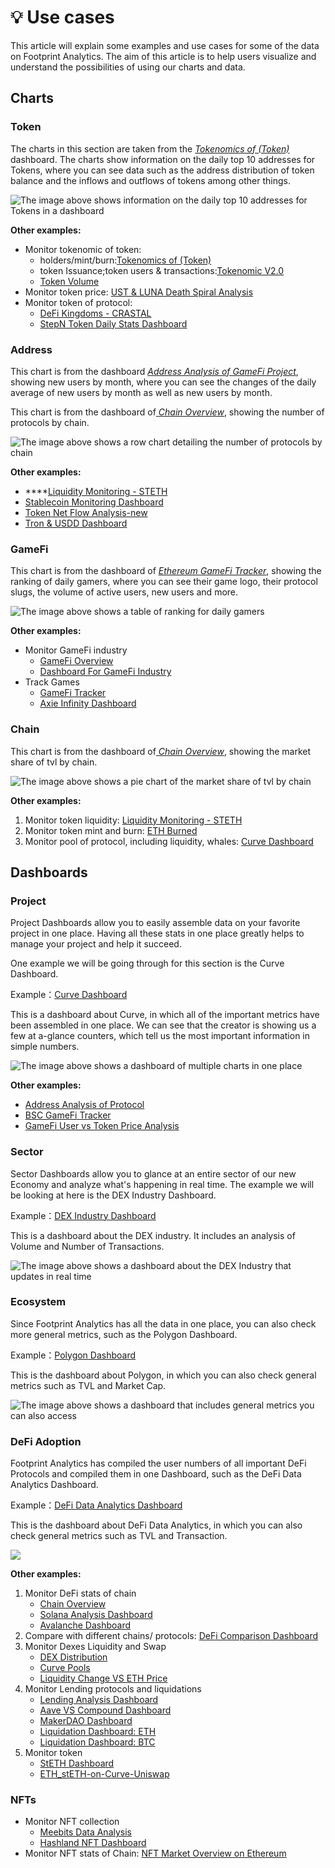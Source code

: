 # 💡 Use cases

This article will explain some examples and use cases for some of the data on Footprint Analytics. The aim of this article is to help users visualize and understand the possibilities of using our charts and data.

## Charts <a href="#_72prfi9qqxq" id="_72prfi9qqxq"></a>

### Token <a href="#_3o4z98rm4vvl" id="_3o4z98rm4vvl"></a>

The charts in this section are taken from the [_Tokenomics of (Token)_ ](https://www.footprint.network/@rogerD/Tokenomics-of-\(Token\)?token\_address=0x26193c7fa4354ae49ec53ea2cebc513dc39a10aa)dashboard. The charts show information on the daily top 10 addresses for Tokens, where you can see data such as the address distribution of token balance and the inflows and outflows of tokens among other things.

![The image above shows information on the daily top 10 addresses for Tokens in a dashboard](<.gitbook/assets/0 (10)>)

**Other examples:**

* Monitor tokenomic of token:
  * holders/mint/burn:[Tokenomics of (Token)](https://www.footprint.network/guest/dashboard/aa971726-d7a8-4963-8001-a83a4222741e?token\_address=0x26193c7fa4354ae49ec53ea2cebc513dc39a10aa)
  * token Issuance;token users & transactions:[Tokenomic V2.0](https://www.footprint.network/guest/dashboard/3e0d4c65-ac84-4cea-a5d0-a2b1aa67f04d?token\_name=hashland-coin)
  * [Token Volume](https://www.footprint.network/guest/dashboard/652af0c2-083b-43a2-83d8-fa2cbb61ab1e?date\_range=2021-10-01\~2021-10-31\&symbol=luna)
* Monitor token price: [UST & LUNA Death Spiral Analysis](https://www.footprint.network/guest/dashboard/6a8a2d49-ea37-41bf-b5df-8c028ed97bc2?back\_url=https%3A%2F%2Fwww.footprint.network%2F%40Footprint%2FTable-Info-Dashboard%3Ftable\_name%3Dtoken\_chain\_daily\_stats)
* Monitor token of protocol:
  * [DeFi Kingdoms - CRASTAL](https://www.footprint.network/guest/dashboard/729e9417-199e-44dc-961f-e8b72df957d0?gamefi\_name=defi-kingdoms\&chain=DFK\&token=DeFi%20Kingdoms%20Crystal)
  * [StepN Token Daily Stats Dashboard](https://www.footprint.network/guest/dashboard/9d4750e5-90ba-4f97-a661-b46219bc5dd5?series\_date=past90days)

### Address <a href="#_2jrhe975kffo" id="_2jrhe975kffo"></a>

This chart is from the dashboard [_Address Analysis of GameFi Project_](https://www.footprint.network/@rogerD/Address-Analysis-of-GameFi-Project?protocol\_name=decentral-games\&date\_range=past90days), showing new users by month, where you can see the changes of the daily average of new users by month as well as new users by month.

This chart is from the dashboard of[ _Chain Overview_](https://www.footprint.network/@DamonSalvatore/Chain-Overview?date\_filter=past90days), showing the number of protocols by chain.

![The image above shows a row chart detailing the number of protocols by chain](<.gitbook/assets/2 (18)>)

**Other examples:**

* ****[Liquidity Monitoring - STETH](https://www.footprint.network/guest/dashboard/07a52995-6b0a-4970-8e14-ae414e4e72da?date\_range=past14days\&contract\_address=0xdc24316b9ae028f1497c275eb9192a3ea0f67022\&token\_of\_pool=ETH\&token\_of\_pool=stETH\&token\_of\_price=Ethereum\(ETH\)\&token\_of\_price=Lido%20Staked%20Ether\(STETH\))
* [Stablecoin Monitoring Dashboard](https://www.footprint.network/guest/dashboard/3c8f255a-120f-4c1b-8e2c-2314f5cba5a3?date=past90days\~)
* [Token Net Flow Analysis-new](https://www.footprint.network/guest/dashboard/c1a76dd2-18a6-4a90-860c-e3df624f6bd0?token\_=STEPN\(GMT\)\&date\_=past30days)
* [Tron & USDD Dashboard](https://www.footprint.network/guest/dashboard/9629bda2-7ae4-48a2-8976-6a461a7cbba9?date=past90days\&chain=Tron\&symbol=trx)

### GameFi <a href="#_gu57b4mu338c" id="_gu57b4mu338c"></a>

This chart is from the dashboard of [_Ethereum GameFi Tracker_](https://www.footprint.network/@KikiSmith/Ethereum-GameFi-Tracker?chain=Ethereum\&date\_filter=past30days\&protocol\_type=GameFi), showing the ranking of daily gamers, where you can see their game logo, their protocol slugs, the volume of active users, new users and more.

![The image above shows a table of ranking for daily gamers](<.gitbook/assets/3 (1)>)

**Other examples:**

* Monitor GameFi industry
  * [GameFi Overview](https://www.footprint.network/guest/dashboard/c358ff97-6bf6-491c-b9fd-645fb8262e3f)
  * [Dashboard For GameFi Industry](https://www.footprint.network/guest/dashboard/f7d88ee8-9341-49ae-b497-088bee7ec038?date=past60days)
* Track Games
  * [GameFi Tracker](https://www.footprint.network/guest/dashboard/f39ac368-f265-4ae3-8466-8385e06c043d?relative\_date=past30days)
  * [Axie Infinity Dashboard](https://www.footprint.network/guest/dashboard/db8d941f-2a74-4120-abd4-ff20fc032a5e)

### Chain <a href="#_l94ahmnyyg4y" id="_l94ahmnyyg4y"></a>

This chart is from the dashboard of[ _Chain Overview_](https://www.footprint.network/@DamonSalvatore/Chain-Overview?date\_filter=past90days), showing the market share of tvl by chain.

![The image above shows a pie chart of the market share of tvl by chain](<.gitbook/assets/4 (6)>)

**Other examples:**

1. Monitor token liquidity: [Liquidity Monitoring - STETH](https://www.footprint.network/@Momo/Liquidity-Monitoring-stETH)
2. Monitor token mint and burn: [ETH Burned](https://www.footprint.network/guest/dashboard/0663e0a7-2ed7-430e-abf9-eea60edda373)
3. Monitor pool of protocol, including liquidity, whales: [Curve Dashboard](https://www.footprint.network/guest/dashboard/9f4d30ce-9676-43a9-bf31-2712632b4bf1)

## Dashboards <a href="#_ul3ua6yxygr0" id="_ul3ua6yxygr0"></a>

### Project <a href="#_4xyszc1sohqy" id="_4xyszc1sohqy"></a>

Project Dashboards allow you to easily assemble data on your favorite project in one place. Having all these stats in one place greatly helps to manage your project and help it succeed.

One example we will be going through for this section is the Curve Dashboard.

Example：[Curve Dashboard](https://www.footprint.network/guest/dashboard/Curve-Dashboard-fp-9f4d30ce-9676-43a9-bf31-2712632b4bf1?days=past3months\~\&name=curve\&chain=Ethereum\&chain=Fantom\&chain=xDai\&chain=Polygon\&chain=Arbitrum\&chain=Avalanche\&chain=Harmony\&pool=3pool)

This is a dashboard about Curve, in which all of the important metrics have been assembled in one place. We can see that the creator is showing us a few at a-glance counters, which tell us the most important information in simple numbers.

![The image above shows a dashboard of multiple charts in one place](<.gitbook/assets/5 (10)>)

**Other examples:**

* [Address Analysis of Protocol](https://www.footprint.network/guest/dashboard/77828d1e-35bc-4b6c-90e9-7777e7c6902d?protocol\_name=decentral-games\&date\_range=past90days)
* [BSC GameFi Tracker](https://www.footprint.network/guest/dashboard/2d160924-cc78-4c80-906d-e25b7679c843?chain=BSC\&date\_filter=past30days)
* [GameFi User vs Token Price Analysis](https://www.footprint.network/guest/dashboard/2a4be75a-710f-49c5-8dd2-4463e29cb68c?date=past365days\~\&game\_name=My%20DeFi%20Pet\&protocol\_type=GameFi)

### Sector <a href="#_1gxuova099h4" id="_1gxuova099h4"></a>

Sector Dashboards allow you to glance at an entire sector of our new Economy and analyze what's happening in real time. The example we will be looking at here is the DEX Industry Dashboard.

Example：[DEX Industry Dashboard](https://www.footprint.network/guest/dashboard/DEX-Industry-Dashboard-fp-4934074b-d945-4ddd-b818-829cb37947e8?date=past60days)

This is a dashboard about the DEX industry. It includes an analysis of Volume and Number of Transactions.

![The image above shows a dashboard about the DEX Industry that updates in real time](<.gitbook/assets/6 (7)>)

### Ecosystem <a href="#_n0lv613tob6" id="_n0lv613tob6"></a>

Since Footprint Analytics has all the data in one place, you can also check more general metrics, such as the Polygon Dashboard.

Example：[Polygon Dashboard](https://www.footprint.network/guest/dashboard/Polygon-Dashboard-fp-9aefaa6b-c76c-4672-a572-cfbf3e92b935?date\_filter=2021-04-30\~)

This is the dashboard about Polygon, in which you can also check general metrics such as TVL and Market Cap.

![The image above shows a dashboard that includes general metrics you can also access](<.gitbook/assets/7 (14)>)

### DeFi **Adoption**

Footprint Analytics has compiled the user numbers of all important DeFi Protocols and compiled them in one Dashboard, such as the DeFi Data Analytics Dashboard.

Example：[DeFi Data Analytics Dashboard](https://www.footprint.network/@SimonJohnson/DeFi-data-analytics-Footprint-Network?days=past30days\&name=curve)

This is the dashboard about DeFi Data Analytics, in which you can also check general metrics such as TVL and Transaction.

![](<.gitbook/assets/image (59).png>)

**Other examples:**

1. Monitor DeFi stats of chain
   * [Chain Overview](https://www.footprint.network/guest/dashboard/35dfdf0f-5c59-4504-9907-7374eae92981?date\_filter=past90days)
   * [Solana Analysis Dashboard](https://www.footprint.network/guest/dashboard/e22e8f10-57e5-4ce8-bb34-aa8d1c65bbe1?date\_filter=2021-02-28\~)
   * [Avalanche Dashboard](https://www.footprint.network/guest/dashboard/96093ae3-60a9-4fef-a4d3-6cb27c239f78?date=past360days)
2. Compare with different chains/ protocols: [DeFi Comparison Dashboard](https://www.footprint.network/guest/dashboard/f9786627-920e-4a57-9097-3ee2ca502736?time=past30days\&token1=aave\&token2=sushiswap)
3. Monitor Dexes Liquidity and Swap
   * [DEX Distribution](https://www.footprint.network/guest/dashboard/cfae1cb0-2809-40cc-b5af-2ec16cadabd0)
   * [Curve Pools](https://www.footprint.network/guest/dashboard/a955803b-adbc-45ab-baee-61b233319f2c?date=past60days\&project=Curve)
   * [Liquidity Change VS ETH Price](https://www.footprint.network/guest/dashboard/f15a0434-3481-46c0-96ef-a311ae2dde14)
4. Monitor Lending protocols and liquidations
   * [Lending Analysis Dashboard](https://www.footprint.network/guest/dashboard/fcc3f337-d039-4e8b-8524-71e767e77082?date=past90days\&protocol\_slug=aave\&symbol=aave)
   * [Aave VS Compound Dashboard](https://www.footprint.network/guest/dashboard/9819c526-4bc6-4b58-9f30-70ee2401994a)
   * [MakerDAO Dashboard](https://www.footprint.network/guest/dashboard/6f1c3dfc-2a95-41a6-aca5-d621340de540?date\_filter=past6months\~)
   * [Liquidation Dashboard: ETH](https://www.footprint.network/guest/dashboard/8c1242d1-e677-424f-b11d-1796decb9986?date\_filter=past60days)
   * [Liquidation Dashboard: BTC](https://www.footprint.network/guest/dashboard/6f6d6f35-6173-479b-85d6-7b998c3ed06e?date\_filter=past30days)
5. Monitor token
   * [StETH Dashboard](https://www.footprint.network/guest/dashboard/ccf6f47f-c1a5-46cf-8bba-caabb89287be?token\_symbol=steth\&date=past90days)
   * [ETH\_stETH-on-Curve-Uniswap](https://www.footprint.network/guest/dashboard/0a008f14-b6cf-44d4-9b0e-47b96a0dd9b9)

### NFTs

* Monitor NFT collection
  * [Meebits Data Analysis](https://www.footprint.network/guest/dashboard/306f993b-8ce3-4710-9ca7-e678110215b3?series\_date=past90days)
  * [Hashland NFT Dashboard](https://www.footprint.network/guest/dashboard/797c63e0-1bf3-4dfc-af80-1eee5dabad3d)
* Monitor NFT stats of Chain: [NFT Market Overview on Ethereum](https://www.footprint.network/guest/dashboard/9189d1a0-b0e2-4b65-b45d-d01ef2b83bf4?series\_date=past90days)
